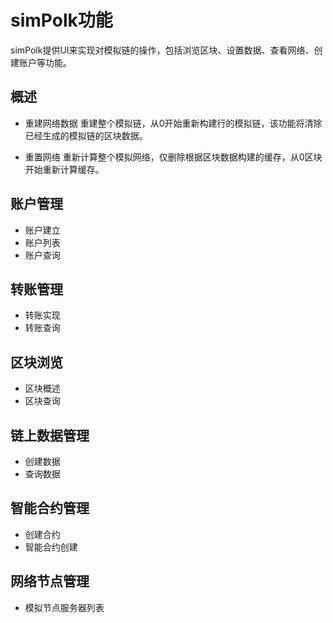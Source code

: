 # simPolk功能
simPolk提供UI来实现对模拟链的操作，包括浏览区块、设置数据、查看网络、创建账户等功能。
## 概述
* 重建网络数据
重建整个模拟链，从0开始重新构建行的模拟链，该功能将清除已经生成的模拟链的区块数据。

* 重置网络
重新计算整个模拟网络，仅删除根据区块数据构建的缓存，从0区块开始重新计算缓存。
## 账户管理
* 账户建立
* 账户列表
* 账户查询
## 转账管理
* 转账实现
* 转账查询
## 区块浏览
* 区块概述
* 区块查询
## 链上数据管理
* 创建数据
* 查询数据

## 智能合约管理
* 创建合约
* 智能合约创建
## 网络节点管理
* 模拟节点服务器列表